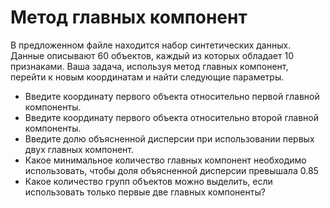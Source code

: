 # Метод главных компонент

В предложенном файле находится набор синтетических данных. Данные описывают 60 объектов, каждый из которых обладает 10 признаками. Ваша задача, используя метод главных компонент, перейти к новым координатам и найти следующие параметры.

- Введите координату первого объекта относительно первой главной компоненты.
- Введите координату первого объекта относительно второй главной компоненты.
- Введите долю объясненной дисперсии при использовании первых двух главных компонент.
- Какое минимальное количество главных компонент необходимо использовать, чтобы доля объясненной дисперсии превышала 0.85
- Какое количество групп объектов можно выделить, если использовать только первые две главных компоненты?
